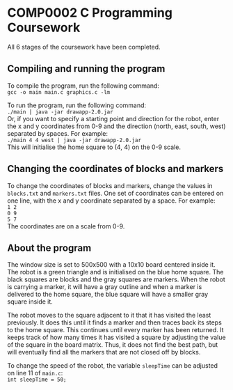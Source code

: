 # COMP0002 C Programming Coursework
All 6 stages of the coursework have been completed.

## Compiling and running the program
To compile the program, run the following command:  
`gcc -o main main.c graphics.c -lm`

To run the program, run the following command:  
`./main | java -jar drawapp-2.0.jar`  
Or, if you want to specify a starting point and direction for the robot, enter the x and y coordinates from 0-9 and the direction (north, east, south, west) separated by spaces. For example:  
`./main 4 4 west | java -jar drawapp-2.0.jar`  
This will initialise the home square to (4, 4) on the 0-9 scale.

## Changing the coordinates of blocks and markers
To change the coordinates of blocks and markers, change the values in `blocks.txt` and `markers.txt` files. One set of coordinates can be entered on one line, with the x and y coordinate separated by a space. For example:  
`1 2`  
`0 9`  
`5 7`  
The coordinates are on a scale from 0-9.

## About the program
The window size is set to 500x500 with a 10x10 board centered inside it. The robot is a green triangle and is initialised on the blue home square. The black squares are blocks and the gray squares are markers. When the robot is carrying a marker, it will have a gray outline and when a marker is delivered to the home square, the blue square will have a smaller gray square inside it.

The robot moves to the square adjacent to it that it has visited the least previously. It does this until it finds a marker and then traces back its steps to the home square. This continues until every marker has been returned. It keeps track of how many times it has visited a square by adjusting the value of the square in the board matrix. Thus, it does not find the best path, but will eventually find all the markers that are not closed off by blocks.

To change the speed of the robot, the variable `sleepTime` can be adjusted on line 11 of `main.c`:  
`int sleepTime = 50;`